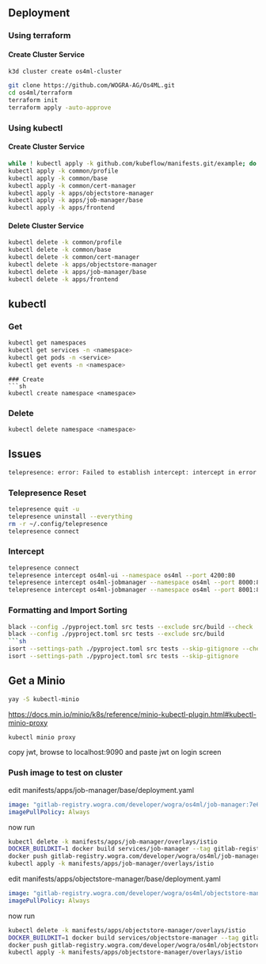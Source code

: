 ## Deployment
### Using terraform
#### Create Cluster Service
```sh
k3d cluster create os4ml-cluster
```
```sh
git clone https://github.com/WOGRA-AG/Os4ML.git
cd os4ml/terraform
terraform init
terraform apply -auto-approve
```
### Using kubectl
#### Create Cluster Service
```sh
while ! kubectl apply -k github.com/kubeflow/manifests.git/example; do echo "Retrying to apply resources"; sleep 10; done
kubectl apply -k common/profile
kubectl apply -k common/base
kubectl apply -k common/cert-manager
kubectl apply -k apps/objectstore-manager
kubectl apply -k apps/job-manager/base
kubectl apply -k apps/frontend
```

#### Delete Cluster Service
```sh
kubectl delete -k common/profile
kubectl delete -k common/base
kubectl delete -k common/cert-manager
kubectl delete -k apps/objectstore-manager
kubectl delete -k apps/job-manager/base
kubectl delete -k apps/frontend
```

## kubectl
### Get
```sh
kubectl get namespaces
kubectl get services -n <namespace>
kubectl get pods -n <service>
kubectl get events -n <namespace> 
```
```
### Create
```sh
kubectl create namespace <namespace>
```
### Delete
```sh
kubectl delete namespace <namespace>
```
 
## Issues
```sh
telepresence: error: Failed to establish intercept: intercept in error state AGENT_ERROR: intercept was made from an unauthenticated client
```
### Telepresence Reset
```sh
telepresence quit -u
telepresence uninstall --everything
rm -r ~/.config/telepresence
telepresence connect
```

### Intercept
```sh
telepresence connect
telepresence intercept os4ml-ui --namespace os4ml --port 4200:80
telepresence intercept os4ml-jobmanager --namespace os4ml --port 8000:8000
telepresence intercept os4ml-jobmanager --namespace os4ml --port 8001:8001
```

### Formatting and Import Sorting
```sh
black --config ./pyproject.toml src tests --exclude src/build --check 
black --config ./pyproject.toml src tests --exclude src/build
```sh
isort --settings-path ./pyproject.toml src tests --skip-gitignore --check-only
isort --settings-path ./pyproject.toml src tests --skip-gitignore
```

## Get a Minio
```bash
yay -S kubectl-minio
```
https://docs.min.io/minio/k8s/reference/minio-kubectl-plugin.html#kubectl-minio-proxy

```bash
kubectl minio proxy
```
copy jwt, browse to localhost:9090 and paste jwt on login screen

### Push image to test on cluster
edit manifests/apps/job-manager/base/deployment.yaml
```yaml
image: "gitlab-registry.wogra.com/developer/wogra/os4ml/job-manager:7e64992"
imagePullPolicy: Always
```
now run
```bash
kubectl delete -k manifests/apps/job-manager/overlays/istio
DOCKER_BUILDKIT=1 docker build services/job-manager --tag gitlab-registry.wogra.com/developer/wogra/os4ml/job-manager:7e64992 --target production --no-cache
docker push gitlab-registry.wogra.com/developer/wogra/os4ml/job-manager:7e64992
kubectl apply -k manifests/apps/job-manager/overlays/istio
```

edit manifests/apps/objectstore-manager/base/deployment.yaml
```yaml
image: "gitlab-registry.wogra.com/developer/wogra/os4ml/objectstore-manager:7e64992"
imagePullPolicy: Always
```
now run
```bash
kubectl delete -k manifests/apps/objectstore-manager/overlays/istio
DOCKER_BUILDKIT=1 docker build services/objectstore-manager --tag gitlab-registry.wogra.com/developer/wogra/os4ml/objectstore-manager:7e64992 --target production --no-cache
docker push gitlab-registry.wogra.com/developer/wogra/os4ml/objectstore-manager:7e64992
kubectl apply -k manifests/apps/objectstore-manager/overlays/istio
```
